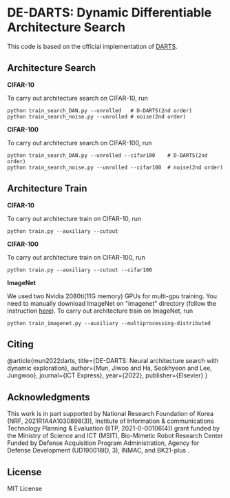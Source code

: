 # DE-DARTS: Dynamic Differentiable Architecture Search
This code is based on the official implementation of [DARTS](https://github.com/quark0/darts).


## Architecture Search
**CIFAR-10**

To carry out architecture search on CIFAR-10, run
```
python train_search_DAN.py --unrolled   # D-DARTS(2nd order)
python train_search_noise.py --unrolled # noise(2nd order)
```

**CIFAR-100**

To carry out architecture search on CIFAR-100, run
```
python train_search_DAN.py --unrolled --cifar100    # D-DARTS(2nd order)
python train_search_noise.py --unrolled --cifar100  # noise(2nd order)
```


## Architecture Train
**CIFAR-10**

To carry out architecture train on CIFAR-10, run
```
python train.py --auxiliary --cutout
```
**CIFAR-100**

To carry out architecture train on CIFAR-100, run
```
python train.py --auxiliary --cutout --cifar100
```
**ImageNet**

We used two Nvidia 2080ti(11G memory) GPUs for multi-gpu training. 
You need to manually download ImageNet on "imagenet" directory (follow the instruction [here](https://github.com/pytorch/examples/tree/master/imagenet)).
 To carry out architecture train on ImageNet, run
```
python train_imagenet.py --auxiliary --multiprocessing-distributed  
```

## Citing
@article{mun2022darts,
  title={DE-DARTS: Neural architecture search with dynamic exploration},
  author={Mun, Jiwoo and Ha, Seokhyeon and Lee, Jungwoo},
  journal={ICT Express},
  year={2022},
  publisher={Elsevier}
}

## Acknowledgments

This work is in part supported by National Research Foundation of Korea (NRF, 2021R1A4A1030898(3)), Institute of Information & communications Technology Planning & Evaluation (IITP, 2021-0-00106(4)) grant funded by the Ministry of Science and ICT (MSIT), Bio-Mimetic Robot Research Center Funded by Defense Acquisition Program Administration, Agency for Defense Development (UD190018ID, 3), INMAC, and BK21-plus .

## License

MIT License